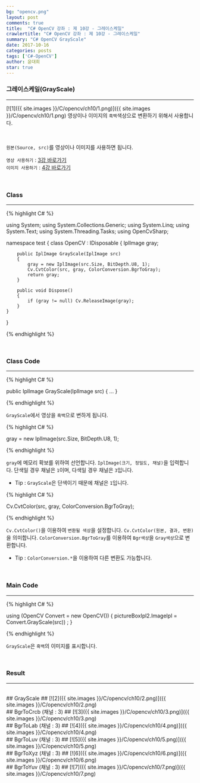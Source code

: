 ```yaml
---
bg: "opencv.png"
layout: post
comments: true
title:  "C# OpenCV 강좌 : 제 10강 - 그레이스케일"
crawlertitle: "C# OpenCV 강좌 : 제 10강 - 그레이스케일"
summary: "C# OpenCV GrayScale"
date: 2017-10-16
categories: posts
tags: ['C#-OpenCV']
author: 윤대희
star: true
---
```


### 그레이스케일(GrayScale) ###
----------
[![1]({{ site.images }}/C/opencv/ch10/1.png)]({{ site.images }}/C/opencv/ch10/1.png)
영상이나 이미지의 `흑백`색상으로 변환하기 위해서 사용합니다.

<br>    

`원본(Source, src)`를 영상이나 이미지를 사용하면 됩니다.
<br>

`영상 사용하기` : [3강 바로가기][3강]
<br>
`이미지 사용하기` : [4강 바로가기][4강]

<br>

### Class ###
----------

{% highlight C# %}

using System;
using System.Collections.Generic;
using System.Linq;
using System.Text;
using System.Threading.Tasks;
using OpenCvSharp;

namespace test
{
    class OpenCV : IDisposable
    {
        IplImage gray;
            
        public IplImage GrayScale(IplImage src)
        {
            gray = new IplImage(src.Size, BitDepth.U8, 1);
            Cv.CvtColor(src, gray, ColorConversion.BgrToGray);
            return gray;
        }
            
        public void Dispose()
        {
            if (gray != null) Cv.ReleaseImage(gray);
        }
    }
}

{% endhighlight %}

<br>

### Class Code ###
----------
{% highlight C# %}

public IplImage GrayScale(IplImage src)
{
    ...
}

{% endhighlight %}

`GrayScale`에서 영상을 `흑백`으로 변하게 됩니다.

{% highlight C# %}

gray = new IplImage(src.Size, BitDepth.U8, 1);

{% endhighlight %}

`gray`에 메모리 확보를 위하여 선언합니다. `IplImage(크기, 정밀도, 채널)`을 입력합니다. 단색일 경우 채널은 `1`이며, 다색일 경우 채널은 `3`입니다.

* Tip : `GrayScale`은 단색이기 때문에 채널은 `1`입니다.

{% highlight C# %}

Cv.CvtColor(src, gray, ColorConversion.BgrToGray);

{% endhighlight %}


`Cv.CvtColor()`을 이용하여 `변환될 색상`을 설정합니다. `Cv.CvtColor(원본, 결과, 변환)`을 의미합니다. `ColorConversion.BgrToGray`를 이용하여 `Bgr색상`을 `Gray색상`으로 변환합니다.
    
* Tip : `ColorConversion.*`을 이용하여 다른 변환도 가능합니다.

<br>

### Main Code ###
----------
{% highlight C# %}

using (OpenCV Convert = new OpenCV())
{
    pictureBoxIpl2.ImageIpl = Convert.GrayScale(src)) ;
}

{% endhighlight %}

`GrayScale`은 `흑백`의 이미지를 표시합니다.

<br>

### Result ###
----------
<br>
## GrayScale ##
[![2]({{ site.images }}/C/opencv/ch10/2.png)]({{ site.images }}/C/opencv/ch10/2.png)

<br>
## BgrToCrcb (채널 : 3) ##
[![3]({{ site.images }}/C/opencv/ch10/3.png)]({{ site.images }}/C/opencv/ch10/3.png)

<br>
## BgrToLab (채널 : 3) ##
[![4]({{ site.images }}/C/opencv/ch10/4.png)]({{ site.images }}/C/opencv/ch10/4.png)

<br>
## BgrToLuv (채널 : 3) ##
[![5]({{ site.images }}/C/opencv/ch10/5.png)]({{ site.images }}/C/opencv/ch10/5.png)

<br>
## BgrToXyz (채널 : 3) ##
[![6]({{ site.images }}/C/opencv/ch10/6.png)]({{ site.images }}/C/opencv/ch10/6.png)

<br>
## BgrToYuv (채널 : 3) ##
[![7]({{ site.images }}/C/opencv/ch10/7.png)]({{ site.images }}/C/opencv/ch10/7.png)




[3강]: https://076923.github.io/posts/C-opencv-3/
[4강]: https://076923.github.io/posts/C-opencv-4/
